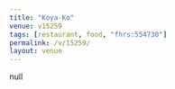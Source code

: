 ```yaml
---
title: "Koya-Ko"
venue: v15259
tags: [restaurant, food, "fhrs:554730"]
permalink: /v/15259/
layout: venue
---
```

null